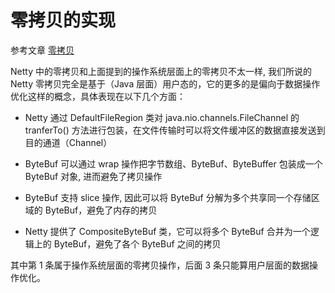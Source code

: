 # 零拷贝的实现



参考文章 [零拷贝](../知识铺垫\零拷贝)

Netty 中的零拷贝和上面提到的操作系统层面上的零拷贝不太一样, 我们所说的 Netty 零拷贝完全是基于（Java 层面）用户态的，它的更多的是偏向于数据操作优化这样的概念，具体表现在以下几个方面：

- Netty 通过 DefaultFileRegion 类对 java.nio.channels.FileChannel 的 tranferTo() 方法进行包装，在文件传输时可以将文件缓冲区的数据直接发送到目的通道（Channel）

- ByteBuf 可以通过 wrap 操作把字节数组、ByteBuf、ByteBuffer 包装成一个 ByteBuf 对象, 进而避免了拷贝操作

- ByteBuf 支持 slice 操作, 因此可以将 ByteBuf 分解为多个共享同一个存储区域的 ByteBuf，避免了内存的拷贝

- Netty 提供了 CompositeByteBuf 类，它可以将多个 ByteBuf 合并为一个逻辑上的 ByteBuf，避免了各个 ByteBuf 之间的拷贝

  

其中第 1 条属于操作系统层面的零拷贝操作，后面 3 条只能算用户层面的数据操作优化。